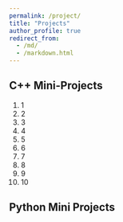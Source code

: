 ```yaml
---
permalink: /project/
title: "Projects"
author_profile: true
redirect_from: 
  - /md/
  - /markdown.html
---
```



## C++ Mini-Projects
1. 1
2. 2
3. 3
4. 4
5. 5
6. 6
7. 7
8. 8
9. 9
10. 10



## Python Mini Projects


